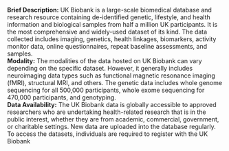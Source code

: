 **Brief Description:** UK Biobank is a large-scale biomedical database and research resource containing de-identified genetic, lifestyle, and health information and biological samples from half a million UK participants. It is the most comprehensive and widely-used dataset of its kind. The data collected includes imaging, genetics, health linkages, biomarkers, activity monitor data, online questionnaires, repeat baseline assessments, and samples.<br>
**Modality:** The modalities of the data hosted on UK Biobank can vary depending on the specific dataset. However, it generally includes neuroimaging data types such as functional magnetic resonance imaging (fMRI), structural MRI, and others. The genetic data includes whole genome sequencing for all 500,000 participants, whole exome sequencing for 470,000 participants, and genotyping.<br>
**Data Availability:** The UK Biobank data is globally accessible to approved researchers who are undertaking health-related research that is in the public interest, whether they are from academic, commercial, government, or charitable settings. New data are uploaded into the database regularly. To access the datasets, individuals are required to register with the UK Biobank
